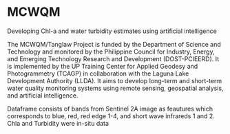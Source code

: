 # MCWQM
Developing Chl-a and water turbidity estimates using artificial intelligence

The MCWQM/Tanglaw Project is funded by the Department of Science and Technology and 
monitored by the Philippine Council for Industry, Energy, and Emerging Technology Research and Development (DOST-PCIEERD). 
It is implemented by the UP Training Center for Applied Geodesy and Photogrammetry (TCAGP) in collaboration with the 
Laguna Lake Development Authority (LLDA). It aims to develop long-term and short-term water quality monitoring systems 
using remote sensing, geospatial analysis, and artificial intelligence.

Dataframe consists of bands from Sentinel 2A image as feautures which corresponds to blue, red, red edge 1-4, and short wave infrareds 1 and 2. Chla and Turbidity were in-situ data
